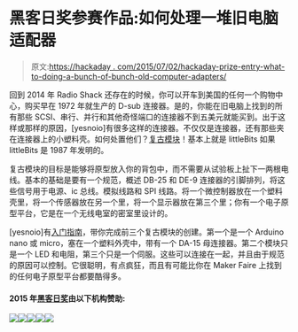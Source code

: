 # 黑客日奖参赛作品:如何处理一堆旧电脑适配器

> 原文:[https://hackaday . com/2015/07/02/hackaday-prize-entry-what-to-doing-a-bunch-of-bunch-old-computer-adapters/](https://hackaday.com/2015/07/02/hackaday-prize-entry-what-to-do-with-a-bunch-of-old-computer-adapters/)

回到 2014 年 Radio Shack 还存在的时候，你可以开车到美国的任何一个购物中心，购买早在 1972 年就生产的 D-sub 连接器。是的，你能在旧电脑上找到的所有那些 SCSI、串行、并行和其他奇怪端口的连接器不到五美元就能买到。出于这样或那样的原因，[yesnoio]有很多这样的连接器。不仅仅是连接器，还有那些夹在连接器上的小塑料壳。如何处置他们？[复古模块](https://hackaday.io/project/5722-retro-modules)！基本上就是 littleBits 如果 littleBits 是 1987 年发明的。

复古模块的目标是能够将原型放入你的背包中，而不需要从试验板上扯下一两根电线。基本的基础是要有一个规范，概述 DB-25 和 DE-9 连接器的引脚排列，将这些信号用于电源、ic 总线。模拟线路和 SPI 线路。将一个微控制器放在一个塑料壳里，将一个传感器放在另一个里，将一个显示器放在第三个里；你有一个电子原型平台，它是在一个无线电室的密室里设计的。

[yesnoio]有[入门指南](https://github.com/makerblueprint/retrospecification)，带你完成前三个复古模块的创建。第一个是一个 Arduino nano 或 micro，塞在一个塑料外壳中，带有一个 DA-15 母连接器。第二个模块只是一个 LED 和电阻，第三个只是一个伺服。这些可以连接在一起，并且由于规范的原因可以控制。它很聪明，有点疯狂，而且有可能比你在 Maker Faire 上找到的任何电子原型平台都要酷得多。

#### 2015 年[黑客日奖](http://hackaday.io/prize)由以下机构赞助:

[![](../Images/8e6c49d55ea91b307d7d191b75ab18c8.png)](http://hackaday.io/atmel)[![](../Images/6b53a13e67e0346985e237ef126c1bcc.png)](http://hackaday.io/freescale)[![](../Images/3fe105965ef22414d89f71032d9babee.png)](http://hackaday.io/microchip)[![](../Images/ebcbe4e97993de26ebcf849e70523a14.png)](http://hackaday.io/mouser)[![](../Images/15f4f8aaed16b020832d8be6282e47f5.png)](http://hackaday.io/ti)